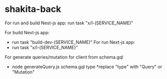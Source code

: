 # shakita-back

For run and build Nest-js app: run task "x/l-(SERVICE_NAME)"

For build Next-js app: 
 - run task "build-dev-(SERVICE_NAME)"
For run Next-js app: 
 - run task "x/l-(SERVICE_NAME)"

For generate queries/mutation for client from schema.gql
 - node generateQuery.js schema.gql type
*replace "type" with "Query" or "Mutation"